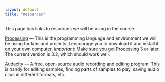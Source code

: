 ```yaml
---
layout: default
title: "Resources"
---
```


This page has links to resources we will be using in the course.

[Processing](http://processing.org) &mdash; This is the programming language and environment we will be using for labs and projects.  I encourage you to download it and install it on your own computer.  *Important*: Make sure you get Processing 3 or later.  The current version is 3.2, which should work well.

[Audacity](http://audacityteam.org/) &mdash; A free, open-source audio recording and editing program.  This is handy for editing samples, finding parts of samples to play, saving audio clips in different formats, etc.
